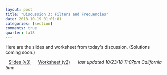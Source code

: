 ```yaml
---
layout: post
title: "Discussion 3: Filters and Frequencies"
date: 2018-10-19 01:01:01
categories: [section]
comments: true
quarter: fa18
---
```


<style>
  #post h2 { margin: 0.8em 0 0.8em; }
  #post h3 { margin: 1.2em 0 1.2em; }
</style>

Here are the slides and worksheet from today's discussion. (Solutions coming soon.)

<a href="{{ site.url }}/slides/fa18/filt_freq_basics.pdf" class="btn btn-warning" style="line-height: 1.2; padding: 8px 10px; margin-bottom: 5px">Slides (v3)</a>
<a href="{{ site.url }}/worksheets/fa18/cse152_sec3.pdf" class="btn btn-warning" style="line-height: 1.2; padding: 8px 10px; margin-bottom: 5px">Worksheet (v2)</a>
&nbsp;&nbsp; <em>last updated 10/23/18 11:07pm California time</em>
